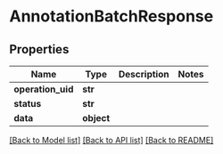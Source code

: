 # AnnotationBatchResponse

## Properties
Name | Type | Description | Notes
------------ | ------------- | ------------- | -------------
**operation_uid** | **str** |  | 
**status** | **str** |  | 
**data** | **object** |  | 

[[Back to Model list]](../README.md#documentation-for-models) [[Back to API list]](../README.md#documentation-for-api-endpoints) [[Back to README]](../README.md)


